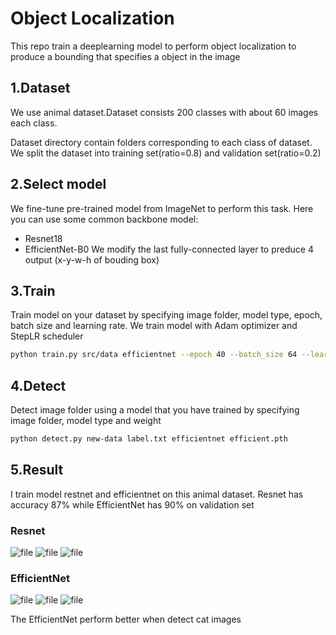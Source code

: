 # Object Localization
This repo train a deeplearning model to perform object localization to produce a bounding that specifies a object in the image
## 1.Dataset
We use animal dataset.Dataset consists 200 classes with about 60 images each class.

Dataset directory contain folders corresponding to each class of dataset. We split the dataset into training set(ratio=0.8) and validation set(ratio=0.2) 

## 2.Select model
We fine-tune pre-trained model from ImageNet to perform this task. Here you can use some common backbone model:
- Resnet18
- EfficientNet-B0
We modify the last fully-connected layer to preduce 4 output (x-y-w-h of bouding box)

## 3.Train
Train model on your dataset by specifying image folder, model type, epoch, batch size and learning rate. We train model with Adam optimizer and StepLR scheduler
```bash
python train.py src/data efficientnet --epoch 40 --batch_size 64 --learning_rate 1e-3
```

## 4.Detect
Detect image folder using a model that you have trained by specifying image folder, model type and weight 
```bash
python detect.py new-data label.txt efficientnet efficient.pth 
```

## 5.Result 
I train model restnet and efficientnet on this animal dataset. Resnet has accuracy 87% while EfficientNet has 90% on validation set
### Resnet
![file](https://github.com/thienlk2000/Object-Localization/tree/main/imgs/loss_ef.JPG)
![file](https://github.com/thienlk2000/Object-Localization/tree/main/imgs/acc_res.JPG)
![file](https://github.com/thienlk2000/Object-Localization/tree/main/imgs/resnet.PNG)



### EfficientNet
![file](https://github.com/thienlk2000/Object-Localization/tree/main/imgs/loss_train.JPG)
![file](https://github.com/thienlk2000/Object-Localization/tree/main/imgs/acc_ef.JPG)
![file](https://github.com/thienlk2000/Object-Localization/tree/main/imgs/efficient.JPG)

The EfficientNet perform better when detect cat images
